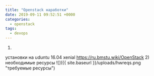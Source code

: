 ```yaml
---
title: "Openstack наработки"
date: 2019-09-11 09:52:51 +0000
categories:
  - openstack
tags:
  - devops
---
```

 1)
 установки на uduntu 16.04  xenial 
 https://ru.bmstu.wiki/OpenStack
2) необходимые ресурсы
![]({{ site.baseurl }}/uploads/hwreqs.png "требуемые ресурсы")
